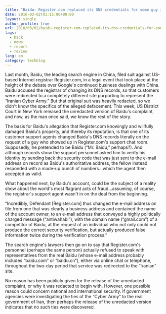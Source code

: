 ```yaml
---
title: "Baidu: Register.com replaced its DNS credentials for some guy in a chat room"
date: 2010-03-02T01:15:00+00:00
layout: single
author_profile: true
url: 2010/03/02/baidu-register-com-replaced-its-dns-credentials-for-some-guy-in-a-chat-room/
tags:
  - hack
  - news
  - report
  - review
lang: en
category: techblog
---
```

Last month, Baidu, the leading search engine in China, filed suit against US-based Internet registrar Register.com, in a legal event that took place at the height of the debate over Google's continued business dealings with China. Baidu accused the registrar of changing its DNS records, so that customers were redirected to a completely different site purporting to represent the “Iranian Cyber Army.” But that original suit was heavily redacted, so we didn't know the specifics of the alleged defacement. This week, US District Court in New York released the unredacted version of Baidu's complaint, and now, as the man once said, we know the rest of the story.

The basis for Baidu's allegation that Register.com knowingly and willfully damaged Baidu's property, and thereby its reputation, is that one of its customer support agents changed Baidu's DNS records literally on the request of a guy who showed up in Register.com's support chat room. Supposedly, he pretended to be Baidu (“Mr. Baidu,” perhaps?). And although records show the support personnel asked him to verify his identity by sending back the security code that was just sent to the e-mail address on record as Baidu's authoritative address, the fellow instead responded with a made-up bunch of numbers&#8230;which the agent then accepted as valid.

What happened next, by Baidu's account, could be the subject of a reality show about the world's most flagrant acts of fraud&#8230;assuming, of course, the registrar's support agent wasn't in on the deal from the beginning.

“Incredibly, Defendant [Register.com] thus changed the e-mail address on file from one that was clearly a business address and contained the name of the account owner, to an e-mail address that conveyed a highly politically charged message (“antiwahabi”), with the domain name (“gmail.com”) of a competitor of Baidu, at the request of an individual who not only could not produce the correct security verification, but actually produced false information twice during the verification process.”

The search engine's lawyers then go on to say that Register.com's personnel (perhaps the same person) actually refused to speak with representatives from the real Baidu (whose e-mail address probably includes “baidu.com” or “baidu.cn”), either via online chat or telephone, throughout the two-day period that service was redirected to the “Iranian” site.

No reason has been publicly given for the release of the unredacted complaint, or why it was redacted to begin with. However, one possible reason could concern national and international security. If government agencies were investigating the ties of the “Cyber Army” to the real government of Iran, then perhaps the release of the unredacted version indicates that no such ties were discovered.
